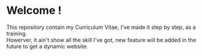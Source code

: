 # Welcome !

This repository contain my Curriculum Vitae, I've made it step by step, as a training.<br>
Howerver, it ain't show all the skill I've got, new feature will be added in the future to get a dynamic website.
